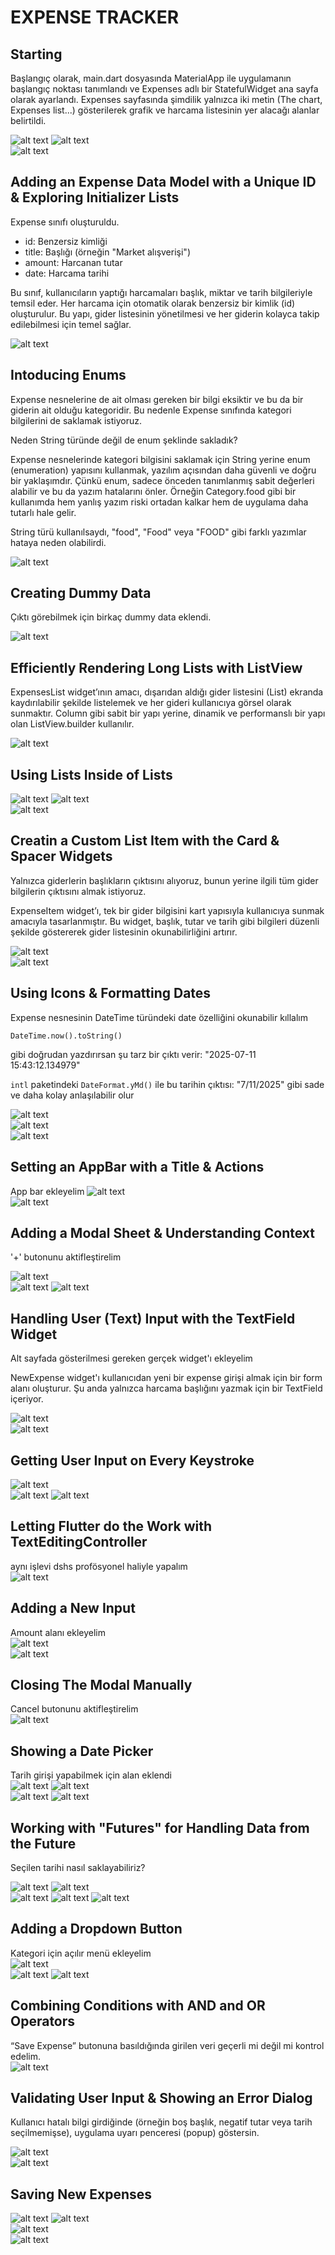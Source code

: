# EXPENSE TRACKER

## Starting
Başlangıç olarak, main.dart dosyasında MaterialApp ile uygulamanın başlangıç noktası tanımlandı ve Expenses adlı bir StatefulWidget ana sayfa olarak ayarlandı. Expenses sayfasında şimdilik yalnızca iki metin (The chart, Expenses list...) gösterilerek grafik ve harcama listesinin yer alacağı alanlar belirtildi. 

![alt text](images/image-1.png) 
![alt text](images/image-2.png)   
![alt text](images/image-3.png) 

## Adding an Expense Data Model with a Unique ID & Exploring Initializer Lists
Expense sınıfı oluşturuldu.
- id: Benzersiz kimliği
- title: Başlığı (örneğin "Market alışverişi")
- amount: Harcanan tutar
- date: Harcama tarihi

Bu sınıf, kullanıcıların yaptığı harcamaları başlık, miktar ve tarih bilgileriyle temsil eder. Her harcama için otomatik olarak benzersiz bir kimlik (id) oluşturulur. Bu yapı, gider listesinin yönetilmesi ve her giderin kolayca takip edilebilmesi için temel sağlar.

![alt text](images/image-4.png) 


## Intoducing Enums

Expense nesnelerine de ait olması gereken bir bilgi eksiktir ve bu da bir giderin ait olduğu kategoridir. Bu nedenle
Expense sınıfında kategori bilgilerini de saklamak istiyoruz.

Neden String türünde değil de enum şeklinde sakladık? 

Expense nesnelerinde kategori bilgisini saklamak için String yerine enum (enumeration) yapısını kullanmak, yazılım açısından daha güvenli ve doğru bir yaklaşımdır. Çünkü enum, sadece önceden tanımlanmış sabit değerleri alabilir ve bu da yazım hatalarını önler. Örneğin Category.food gibi bir kullanımda hem yanlış yazım riski ortadan kalkar hem de uygulama daha tutarlı hale gelir.

String türü kullanılsaydı, "food", "Food" veya "FOOD" gibi farklı yazımlar hataya neden olabilirdi. 

![alt text](images/image-5.png) 

## Creating Dummy Data
Çıktı görebilmek için birkaç dummy data eklendi.

![alt text](images/image-6.png) 

## Efficiently Rendering Long Lists with ListView
ExpensesList widget’ının amacı, dışarıdan aldığı gider listesini (List<Expense>) ekranda kaydırılabilir şekilde listelemek ve her gideri kullanıcıya görsel olarak sunmaktır.
Column gibi sabit bir yapı yerine, dinamik ve performanslı bir yapı olan ListView.builder kullanılır.

![alt text](images/image-7.png) 

## Using Lists Inside of Lists

![alt text](images/image-8.png) 
![alt text](images/image-9.png)   
![alt text](images/image-10.png) 

## Creatin a Custom List Item with the Card & Spacer Widgets
Yalnızca giderlerin başlıkların çıktısını alıyoruz, bunun yerine ilgili tüm gider bilgilerin çıktısını almak istiyoruz.

ExpenseItem widget’ı, tek bir gider bilgisini kart yapısıyla kullanıcıya sunmak amacıyla tasarlanmıştır. Bu widget, başlık, tutar ve tarih gibi bilgileri düzenli şekilde göstererek gider listesinin okunabilirliğini artırır.

![alt text](images/image-11.png)   
![alt text](images/image-12.png) 

## Using Icons & Formatting Dates
Expense nesnesinin DateTime türündeki date özelliğini okunabilir kıllalım

```
DateTime.now().toString() 
```
gibi doğrudan yazdırırsan şu tarz bir çıktı verir: "2025-07-11 15:43:12.134979"

``` intl ``` paketindeki ```DateFormat.yMd()``` ile bu tarihin çıktısı: "7/11/2025" gibi sade ve daha kolay anlaşılabilir olur

![alt text](images/image-13.png)   
![alt text](images/image-14.png)  
![alt text](images/image-15.png)


## Setting an AppBar with a Title & Actions

App bar ekleyelim
![alt text](images/image-16.png)  
![alt text](images/image-17.png)

## Adding a Modal Sheet & Understanding Context

'+' butonunu aktifleştirelim

![alt text](images/image-18.png)  
![alt text](images/image-19.png)
![alt text](images/image-20.png)

## Handling User (Text) Input with the TextField Widget 
Alt sayfada gösterilmesi gereken gerçek widget'ı ekleyelim

NewExpense widget'ı kullanıcıdan yeni bir expense girişi almak için bir form alanı oluşturur. Şu anda yalnızca harcama başlığını yazmak için bir TextField içeriyor.

![alt text](images/image-21.png)  
![alt text](images/image-22.png)

## Getting User Input on Every Keystroke
![alt text](images/image-23.png)  
![alt text](images/image-24.png)
![alt text](images/image-25.png)

## Letting Flutter do the Work with TextEditingController
aynı işlevi dshs profösyonel haliyle yapalım  
![alt text](images/image-26.png)

## Adding a New Input
Amount alanı ekleyelim   
![alt text](images/image-27.png)  
![alt text](images/image-28.png)

## Closing The Modal Manually
Cancel butonunu aktifleştirelim  
![alt text](images/image-29.png)

## Showing a Date Picker
Tarih girişi yapabilmek için alan eklendi   
![alt text](images/image-30.png)
![alt text](images/image-31.png)   
![alt text](images/image-32.png)
![alt text](images/image-33.png)

## Working with "Futures" for Handling Data from the Future
Seçilen tarihi nasıl saklayabiliriz?   

![alt text](images/image-34.png)
![alt text](images/image-35.png)   
![alt text](images/image-36.png)
![alt text](images/image-37.png)
![alt text](images/image-38.png)


## Adding a Dropdown Button
Kategori için açılır menü ekleyelim  
![alt text](images/image-39.png)     
![alt text](images/image-40.png)
![alt text](images/image-41.png)

## Combining Conditions with AND and OR Operators
“Save Expense” butonuna basıldığında girilen veri geçerli mi değil mi kontrol edelim.   
![alt text](images/image-42.png)

## Validating User Input & Showing an Error Dialog
Kullanıcı hatalı bilgi girdiğinde (örneğin boş başlık, negatif tutar veya tarih seçilmemişse), uygulama uyarı penceresi (popup) göstersin.

![alt text](images/image-43.png)  
![alt text](images/image-44.png)

## Saving New Expenses

![alt text](images/image-45.png)
![alt text](images/image-46.png)  
![alt text](images/image-47.png)   
![alt text](images/image-48.png)  